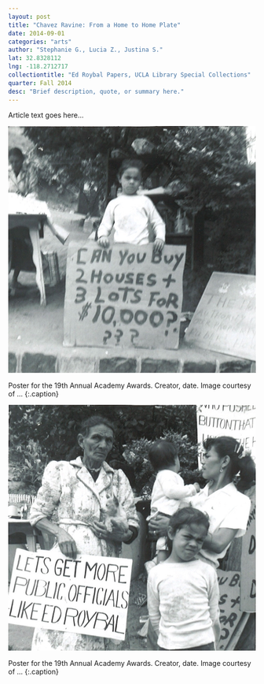 ```yaml
---
layout: post
title: "Chavez Ravine: From a Home to Home Plate"
date: 2014-09-01
categories: "arts"
author: "Stephanie G., Lucia Z., Justina S."
lat: 32.8328112
lng: -118.2712717
collectiontitle: "Ed Roybal Papers, UCLA Library Special Collections"
quarter: Fall 2014
desc: "Brief description, quote, or summary here."
---
```

Article text goes here...


![Pamphlet with a picture of an Academy Award on the cover. Text says &#34;19th annual academy awards Shrine Civic Auditorium March 13th 1947 Academy of Motion Picture Arts and Sciences.](images/chavez1.jpg)

Poster for the 19th Annual Academy Awards. Creator, date. Image courtesy of ...
   {:.caption}

![Pamphlet with a picture of an Academy Award on the cover. Text says &#34;19th annual academy awards Shrine Civic Auditorium March 13th 1947 Academy of Motion Picture Arts and Sciences.](images/chavez2.jpg)

Poster for the 19th Annual Academy Awards. Creator, date. Image courtesy of ...
   {:.caption}

